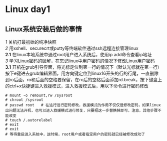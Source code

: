 # Linux day1

## Linux系统安装后做的事情

*1* 关机打最初始的纯净快照  
*2* 用xshell、securecrt或putty等终端软件通过ssh远程连接管理linux  
**2.1** 在linux本地系统中通过root用户进入系统后，使用ip add命令查看ip地址  
*3* 学习Linux密码的破解，在忘记linux中用户密码的情况下修改Linux用户密码  
**3.1** 开机在grub引导界面，将光标定位到第一行的情况下（默认光标就在第一行）按下e键进去grub编辑界面，用方向键定位到linux16开头的行的行尾，一直删除到ro后面，ro和后面的空格要保留，在ro后的空格后面添加rd.break，按下键盘上的ctrl+x快捷键进入救援模式，进入救援模式后，用以下命令进行密码修改  

```shell
# mount -o remount,rw /sysroot
# chroot /sysroot
# passwd root   # 在这行进行密码修改，救援模式的作用不仅仅是修改密码，如果linux出问题无法开机，也可以进入救援模式进行修复，只要把这一步替换掉即可，注意，其他步骤不能改变
# touch /.autorelabel
# exit
# exit
# 等待重启进入系统中，这时候，root用户或者指定用户的密码就已经被修改成功了
```
